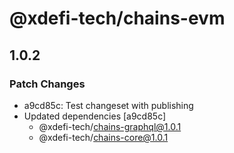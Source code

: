 # @xdefi-tech/chains-evm

## 1.0.2

### Patch Changes

- a9cd85c: Test changeset with publishing
- Updated dependencies [a9cd85c]
  - @xdefi-tech/chains-graphql@1.0.1
  - @xdefi-tech/chains-core@1.0.1
